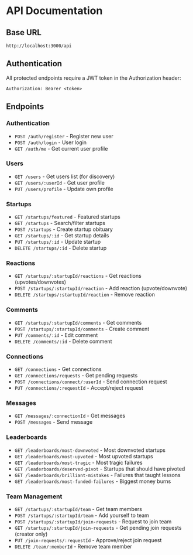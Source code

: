 # API Documentation

## Base URL
```
http://localhost:3000/api
```

## Authentication
All protected endpoints require a JWT token in the Authorization header:
```
Authorization: Bearer <token>
```

## Endpoints

### Authentication
- `POST /auth/register` - Register new user
- `POST /auth/login` - User login
- `GET /auth/me` - Get current user profile

### Users
- `GET /users` - Get users list (for discovery)
- `GET /users/:userId` - Get user profile
- `PUT /users/profile` - Update own profile

### Startups
- `GET /startups/featured` - Featured startups
- `GET /startups` - Search/filter startups
- `POST /startups` - Create startup obituary
- `GET /startups/:id` - Get startup details
- `PUT /startups/:id` - Update startup
- `DELETE /startups/:id` - Delete startup

### Reactions
- `GET /startups/:startupId/reactions` - Get reactions (upvotes/downvotes)
- `POST /startups/:startupId/reaction` - Add reaction (upvote/downvote)
- `DELETE /startups/:startupId/reaction` - Remove reaction

### Comments
- `GET /startups/:startupId/comments` - Get comments
- `POST /startups/:startupId/comments` - Create comment
- `PUT /comments/:id` - Edit comment
- `DELETE /comments/:id` - Delete comment

### Connections
- `GET /connections` - Get connections
- `GET /connections/requests` - Get pending requests
- `POST /connections/connect/:userId` - Send connection request
- `PUT /connections/:requestId` - Accept/reject request

### Messages
- `GET /messages/:connectionId` - Get messages
- `POST /messages` - Send message

### Leaderboards
- `GET /leaderboards/most-downvoted` - Most downvoted startups
- `GET /leaderboards/most-upvoted` - Most upvoted startups
- `GET /leaderboards/most-tragic` - Most tragic failures
- `GET /leaderboards/deserved-pivot` - Startups that should have pivoted
- `GET /leaderboards/brilliant-mistakes` - Failures that taught lessons
- `GET /leaderboards/most-funded-failures` - Biggest money burns

### Team Management
- `GET /startups/:startupId/team` - Get team members
- `POST /startups/:startupId/team` - Add yourself to team
- `POST /startups/:startupId/join-requests` - Request to join team
- `GET /startups/:startupId/join-requests` - Get pending join requests (creator only)
- `PUT /join-requests/:requestId` - Approve/reject join request
- `DELETE /team/:memberId` - Remove team member
